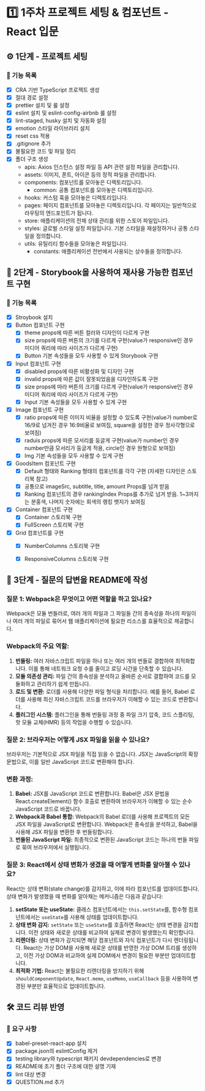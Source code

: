 # 1️⃣ 1주차 프로젝트 세팅 & 컴포넌트 - React 입문
## ⚙️ 1단계 - 프로젝트 세팅
### 📄 기능 목록
- [x] CRA 기반 TypeScript 프로젝트 생성
- [x] 절대 경로 설정
- [x] prettier 설치 및 룰 설정
- [x] eslint 설치 및 eslint-config-airbnb 룰 설정
- [x] lint-staged, husky 설치 및 자동화 설정
- [x] emotion 스타일 라이브러리 설치
- [x] reset css 적용
- [x] .gitignore 추가
- [x] 불필요한 코드 및 파일 정리
- [x] 폴더 구조 생성
  - apis: Axios 인스턴스 설정 파일 등 API 관련 설정 파일을 관리합니다.
  - assets: 이미지, 폰트, 아이콘 등의 정적 파일을 관리합니다.
  - components: 컴포넌트를 모아놓은 디렉토리입니다.
    - common: 공통 컴포넌트를 모아놓은 디렉토리입니다.
  - hooks: 커스텀 훅을 모아놓은 디렉토리입니다.
  - pages: 페이지 컴포넌트를 모아놓은 디렉토리입니다. 각 페이지는 일반적으로 라우팅의 엔드포인트가 됩니다.
  - store: 애플리케이션의 전체 상태 관리를 위한 스토어 파일입니다.
  - styles: 글로벌 스타일 설정 파일입니다. 기본 스타일을 재설정하거나 공통 스타일을 정의합니다.
  - utils: 유틸리티 함수들을 모아놓은 파일입니다.
    - constants: 애플리케이션 전반에서 사용되는 상수들을 정의합니다.

## 📕 2단계 - Storybook을 사용하여 재사용 가능한 컴포넌트 구현
### 📄 기능 목록
- [x] Stroybook 설치
- [x] Button 컴포넌트 구현
  - [x] theme props에 따른 버튼 컬러와 디자인이 다르게 구현
  - [x] size props에 따른 버튼의 크기를 다르게 구현(value가 responsive인 경우 미디어 쿼리에 따라 사이즈가 다르게 구현)
  - [x] Button 기본 속성들을 모두 사용할 수 있게 Storybook 구현
- [x] Input 컴포넌트 구현
  - [x] disabled props에 따른 비활성화 및 디자인 구현
  - [x] invalid props에 따른 값이 잘못되었음을 디자인하도록 구현
  - [x] size props에 따라 버튼의 크기를 다르게 구현(value가 responsive인 경우 미디어 쿼리에 따라 사이즈가 다르게 구현)
  - [x] Input 기본 속성들을 모두 사용할 수 있게 구현
- [x] Image 컴포넌트 구현
  - [x] ratio props에 따른 이미지 비율을 설정할 수 있도록 구현(value가 number로 16/9로 넘겨진 경우 16:9비율로 보여짐, square을 설정한 경우 정사각형으로 보여짐)
  - [x] raduis props에 따른 모서리를 둥글게 구현(value가 number인 경우 number만큼 모서리가 둥글게 적용, circle인 경우 원형으로 보여짐)
  - [x] Img 기본 속성들을 모두 사용할 수 있게 구현
- [x] GoodsItem 컴포넌트 구현
  - [x] Default 형태와 Ranking 형태의 컴포넌트를 각각 구현 (자세한 디자인은 스토리북 참고)
  - [x] 공통으로 imageSrc, subtitle, title, amount Props를 넘겨 받음
  - [x] Ranking 컴포넌트의 경우 rankingIndex Props를 추가로 넘겨 받음. 1~3까지는 분홍색, 나머지 숫자에는 회색의 랭킹 뱃지가 보여짐
- [x] Container 컴포넌트 구현
  - [x] Container 스토리북 구현
  - [x] FullScreen 스토리북 구현
- [x] Grid 컴포넌트를 구현
  - [x] NumberColumns 스토리북 구현
  - [x] ResponsiveColumns 스토리북 구현


## 🤔 3단계 - 질문의 답변을 README에 작성
### 질문 1: Webpack은 무엇이고 어떤 역할을 하고 있나요?

Webpack은 모듈 번들러로, 여러 개의 파일과 그 파일들 간의 종속성을 하나의 파일이나 여러 개의 파일로 묶어서 웹 애플리케이션에 필요한 리소스를 효율적으로 제공합니다.

### Webpack의 주요 역할:

1. **번들링:** 여러 자바스크립트 파일을 하나 또는 여러 개의 번들로 결합하여 최적화합니다. 이를 통해 네트워크 요청 수를 줄이고 로딩 시간을 단축할 수 있습니다.
2. **모듈 의존성 관리:** 파일 간의 종속성을 분석하고 올바른 순서로 결합하여 코드를 모듈화하고 관리하기 쉽게 만듭니다.
3. **로드 및 변환:** 로더를 사용해 다양한 파일 형식을 처리합니다. 예를 들어, Babel 로더를 사용해 최신 자바스크립트 코드를 브라우저가 이해할 수 있는 코드로 변환합니다.
4. **플러그인 시스템:** 플러그인을 통해 번들링 과정 중 파일 크기 압축, 코드 스플리팅, 핫 모듈 교체(HMR) 등의 작업을 수행할 수 있습니다.

### 질문 2: 브라우저는 어떻게 JSX 파일을 읽을 수 있나요?

브라우저는 기본적으로 JSX 파일을 직접 읽을 수 없습니다. JSX는 JavaScript의 확장 문법으로, 이를 일반 JavaScript 코드로 변환해야 합니다.

### 변환 과정:

1. **Babel:** JSX를 JavaScript 코드로 변환합니다. Babel은 JSX 문법을 React.createElement() 함수 호출로 변환하여 브라우저가 이해할 수 있는 순수 JavaScript 코드로 바꿉니다.
2. **Webpack과 Babel 통합:** Webpack의 Babel 로더를 사용해 프로젝트의 모든 JSX 파일을 JavaScript로 변환합니다. Webpack은 종속성을 분석하고, Babel을 사용해 JSX 파일을 변환한 후 번들링합니다.
3. **번들된 JavaScript 파일:** 최종적으로 변환된 JavaScript 코드는 하나의 번들 파일로 묶여 브라우저에서 실행됩니다.

### 질문 3: React에서 상태 변화가 생겼을 때 어떻게 변화를 알아챌 수 있나요?

React는 상태 변화(state change)를 감지하고, 이에 따라 컴포넌트를 업데이트합니다. 상태 변화가 발생했을 때 변화를 알아채는 메커니즘은 다음과 같습니다:

1. **setState 또는 useState:** 클래스 컴포넌트에서는 `this.setState`를, 함수형 컴포넌트에서는 `useState`를 사용해 상태를 업데이트합니다.
2. **상태 변화 감지:** `setState` 또는 `useState`를 호출하면 React는 상태 변경을 감지합니다. 이전 상태와 새로운 상태를 비교하여 실제로 변경이 발생했는지 확인합니다.
3. **리렌더링:** 상태 변화가 감지되면 해당 컴포넌트와 자식 컴포넌트가 다시 렌더링됩니다. React는 가상 DOM을 사용해 새로운 상태를 반영한 가상 DOM 트리를 생성하고, 이전 가상 DOM과 비교하여 실제 DOM에서 변경이 필요한 부분만 업데이트합니다.
4. **최적화 기법:** React는 불필요한 리렌더링을 방지하기 위해 `shouldComponentUpdate`, `React.memo`, `useMemo`, `useCallback` 등을 사용하여 변경된 부분만 효율적으로 업데이트합니다.

## 🛠️ 코드 리뷰 반영
### 📄 요구 사항
- [x] babel-preset-react-app 설치
- [x] package.json의 eslintConfig 제거
- [x] testing library와 typescript 패키지 devdependencies로 변경
- [x] README에 초기 폴더 구조에 대한 설명 기재
- [x] lint 대상 변경
- [x] QUESTION.md 추가